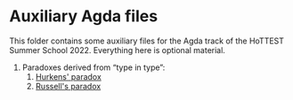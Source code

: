 # Auxiliary Agda files

This folder contains some auxiliary files
for the Agda track of the HoTTEST Summer School
2022.
Everything here is optional material.

1. Paradoxes derived from “type in type”:
   1. [Hurkens' paradox](Hurkens.lagda.md)
   1. [Russell's paradox](Russell.lagda.md)
